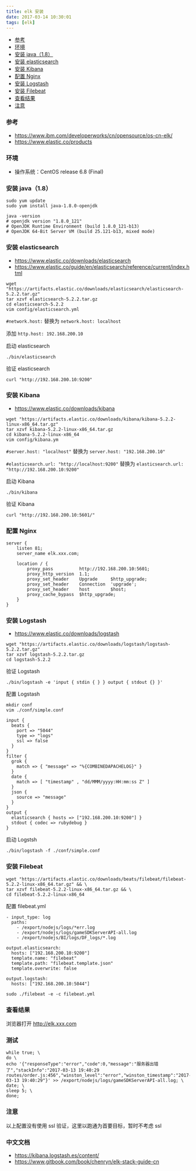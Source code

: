 ```yaml
---
title: elk 安装
date: 2017-03-14 10:30:01
tags: [elk]
---
```



* [参考](#参考)
* [环境](#环境)
* [安装 java（1.8）](#安装-java（1.8）)
* [安装 elasticsearch](#安装-elasticsearch)
* [安装 Kibana](#安装-Kibana)
* [配置 Nginx](#配置-Nginx)
* [安装 Logstash](#安装-Logstash)
* [安装 Filebeat](#安装-Filebeat)
* [查看结果](#查看结果)
* [注意](#注意)


<!--more-->

### 参考

* <https://www.ibm.com/developerworks/cn/opensource/os-cn-elk/>
* <https://www.elastic.co/products>

### 环境

* 操作系统：CentOS release 6.8 (Final)

### 安装 java（1.8）


```
sudo yum update
sudo yum install java-1.8.0-openjdk

java -version
# openjdk version "1.8.0_121"
# OpenJDK Runtime Environment (build 1.8.0_121-b13)
# OpenJDK 64-Bit Server VM (build 25.121-b13, mixed mode)
```


### 安装 elasticsearch

* <https://www.elastic.co/downloads/elasticsearch>
* <https://www.elastic.co/guide/en/elasticsearch/reference/current/index.html>

```
wget "https://artifacts.elastic.co/downloads/elasticsearch/elasticsearch-5.2.2.tar.gz"
tar xzvf elasticsearch-5.2.2.tar.gz
cd elasticsearch-5.2.2
vim config/elasticsearch.yml
```

`#network.host:` 替换为 `network.host: localhost`

添加 `http.host: 192.168.200.10`

启动 elasticsearch

```
./bin/elasticsearch
```

验证 elasticsearch

`curl "http://192.168.200.10:9200"`




### 安装 Kibana

* <https://www.elastic.co/downloads/kibana>


```
wget "https://artifacts.elastic.co/downloads/kibana/kibana-5.2.2-linux-x86_64.tar.gz"
tar xzvf kibana-5.2.2-linux-x86_64.tar.gz
cd kibana-5.2.2-linux-x86_64
vim config/kibana.ym
```

`#server.host: "localhost"` 替换为 `server.host: "192.168.200.10"`

`#elasticsearch.url: "http://localhost:9200"` 替换为 `elasticsearch.url: "http://192.168.200.10:9200"`


启动 Kibana

`./bin/kibana`

验证 Kibana

`curl "http://192.168.200.10:5601/"`


### 配置 Nginx

```
server {
    listen 81;
    server_name elk.xxx.com;

    location / {
        proxy_pass          http://192.168.200.10:5601;
        proxy_http_version  1.1;
        proxy_set_header    Upgrade     $http_upgrade;
        proxy_set_header    Connection  'upgrade';
        proxy_set_header    host        $host;
        proxy_cache_bypass  $http_upgrade;
    }
}
```

### 安装 Logstash

* <https://www.elastic.co/downloads/logstash>

```
wget "https://artifacts.elastic.co/downloads/logstash/logstash-5.2.2.tar.gz"
tar xzvf logstash-5.2.2.tar.gz
cd logstash-5.2.2
```

验证 Logstash

`./bin/logstash -e 'input { stdin { } } output { stdout {} }'`


配置 Logstash

```
mkdir conf
vim ./conf/simple.conf
```

```
input {
  beats {
    port => "5044"
    type => "logs"
    ssl => false
  } 
}
filter {
  grok {
    match => { "message" => "%{COMBINEDAPACHELOG}" }
  }
  date {
    match => [ "timestamp" , "dd/MMM/yyyy:HH:mm:ss Z" ]
  }
  json {
    source => "message"
  }
}
output {
  elasticsearch { hosts => ["192.168.200.10:9200"] }
  stdout { codec => rubydebug }
}
```


启动 Logstsh


`./bin/logstash -f ./conf/simple.conf`



### 安装 Filebeat

```
wget "https://artifacts.elastic.co/downloads/beats/filebeat/filebeat-5.2.2-linux-x86_64.tar.gz" && \
tar xzvf filebeat-5.2.2-linux-x86_64.tar.gz && \
cd filebeat-5.2.2-linux-x86_64
```


配置 filebeat.yml


```
- input_type: log
  paths:
    - /export/nodejs/logs/*err.log
    - /export/nodejs/logs/gameSDKServerAPI-all.log
    - /export/nodejs/BI/logs/DF_logs/*.log

output.elasticsearch:
  hosts: ["192.168.200.10:9200"]
  template.name: "filebeat"
  template.path: "filebeat.template.json"
  template.overwrite: false
  
output.logstash:
  hosts: ["192.168.200.10:5044"]
```


```
sudo ./filebeat -e -c filebeat.yml
```


### 查看结果

浏览器打开 http://elk.xxx.com

### 测试

```
while true; \
do \
echo '{"responseType":"error","code":0,"message":"服务器出错了","stackInfo":"2017-03-13 19:40:29 routes/order.js:456","winston_level":"error","winston_timestamp":"2017-03-13 19:40:29"}' >> /export/nodejs/logs/gameSDKServerAPI-all.log; \
date; \
sleep 5; \
done;
```


### 注意

以上配置没有使用 ssl 验证，这里以跑通为首要目标，暂时不考虑 ssl


### 中文文档

* <https://kibana.logstash.es/content/>
* <https://www.gitbook.com/book/chenryn/elk-stack-guide-cn>